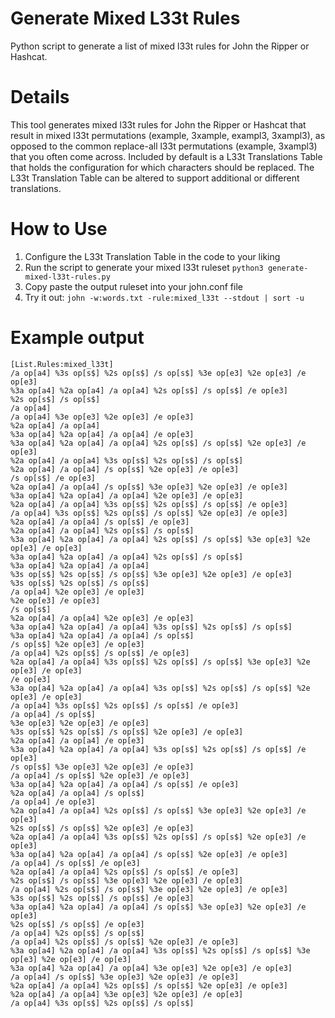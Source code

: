 # Generate Mixed L33t Rules
Python script to generate a list of mixed l33t rules for John the Ripper or Hashcat.

# Details
This tool generates mixed l33t rules for John the Ripper or Hashcat that result in mixed l33t permutations (example, 3xample, exampl3, 3xampl3), as opposed to the common replace-all l33t permutations (example, 3xampl3) that you often come across. Included by default is a L33t Translations Table that holds the configuration for which characters should be replaced. The L33t Translation Table can be altered to support additional or different translations.

# How to Use
1. Configure the L33t Translation Table in the code to your liking
2. Run the script to generate your mixed l33t ruleset `python3 generate-mixed-l33t-rules.py`
3. Copy paste the output ruleset into your john.conf file
4. Try it out: `john -w:words.txt -rule:mixed_l33t --stdout | sort -u`

# Example output
```
[List.Rules:mixed_l33t]
/a op[a4] %3s op[s$] %2s op[s$] /s op[s$] %3e op[e3] %2e op[e3] /e op[e3]
%3a op[a4] %2a op[a4] /a op[a4] %2s op[s$] /s op[s$] /e op[e3]
%2s op[s$] /s op[s$]
/a op[a4]
/a op[a4] %3e op[e3] %2e op[e3] /e op[e3]
%2a op[a4] /a op[a4]
%3a op[a4] %2a op[a4] /a op[a4] /e op[e3]
%3a op[a4] %2a op[a4] /a op[a4] %2s op[s$] /s op[s$] %2e op[e3] /e op[e3]
%2a op[a4] /a op[a4] %3s op[s$] %2s op[s$] /s op[s$]
%2a op[a4] /a op[a4] /s op[s$] %2e op[e3] /e op[e3]
/s op[s$] /e op[e3]
%2a op[a4] /a op[a4] /s op[s$] %3e op[e3] %2e op[e3] /e op[e3]
%3a op[a4] %2a op[a4] /a op[a4] %2e op[e3] /e op[e3]
%2a op[a4] /a op[a4] %3s op[s$] %2s op[s$] /s op[s$] /e op[e3]
/a op[a4] %3s op[s$] %2s op[s$] /s op[s$] %2e op[e3] /e op[e3]
%2a op[a4] /a op[a4] /s op[s$] /e op[e3]
%2a op[a4] /a op[a4] %2s op[s$] /s op[s$]
%3a op[a4] %2a op[a4] /a op[a4] %2s op[s$] /s op[s$] %3e op[e3] %2e op[e3] /e op[e3]
%3a op[a4] %2a op[a4] /a op[a4] %2s op[s$] /s op[s$]
%3a op[a4] %2a op[a4] /a op[a4]
%3s op[s$] %2s op[s$] /s op[s$] %3e op[e3] %2e op[e3] /e op[e3]
%3s op[s$] %2s op[s$] /s op[s$]
/a op[a4] %2e op[e3] /e op[e3]
%2e op[e3] /e op[e3]
/s op[s$]
%2a op[a4] /a op[a4] %2e op[e3] /e op[e3]
%3a op[a4] %2a op[a4] /a op[a4] %3s op[s$] %2s op[s$] /s op[s$]
%3a op[a4] %2a op[a4] /a op[a4] /s op[s$]
/s op[s$] %2e op[e3] /e op[e3]
/a op[a4] %2s op[s$] /s op[s$] /e op[e3]
%2a op[a4] /a op[a4] %3s op[s$] %2s op[s$] /s op[s$] %3e op[e3] %2e op[e3] /e op[e3]
/e op[e3]
%3a op[a4] %2a op[a4] /a op[a4] %3s op[s$] %2s op[s$] /s op[s$] %2e op[e3] /e op[e3]
/a op[a4] %3s op[s$] %2s op[s$] /s op[s$] /e op[e3]
/a op[a4] /s op[s$]
%3e op[e3] %2e op[e3] /e op[e3]
%3s op[s$] %2s op[s$] /s op[s$] %2e op[e3] /e op[e3]
%2a op[a4] /a op[a4] /e op[e3]
%3a op[a4] %2a op[a4] /a op[a4] %3s op[s$] %2s op[s$] /s op[s$] /e op[e3]
/s op[s$] %3e op[e3] %2e op[e3] /e op[e3]
/a op[a4] /s op[s$] %2e op[e3] /e op[e3]
%3a op[a4] %2a op[a4] /a op[a4] /s op[s$] /e op[e3]
%2a op[a4] /a op[a4] /s op[s$]
/a op[a4] /e op[e3]
%2a op[a4] /a op[a4] %2s op[s$] /s op[s$] %3e op[e3] %2e op[e3] /e op[e3]
%2s op[s$] /s op[s$] %2e op[e3] /e op[e3]
%2a op[a4] /a op[a4] %3s op[s$] %2s op[s$] /s op[s$] %2e op[e3] /e op[e3]
%3a op[a4] %2a op[a4] /a op[a4] /s op[s$] %2e op[e3] /e op[e3]
/a op[a4] /s op[s$] /e op[e3]
%2a op[a4] /a op[a4] %2s op[s$] /s op[s$] /e op[e3]
%2s op[s$] /s op[s$] %3e op[e3] %2e op[e3] /e op[e3]
/a op[a4] %2s op[s$] /s op[s$] %3e op[e3] %2e op[e3] /e op[e3]
%3s op[s$] %2s op[s$] /s op[s$] /e op[e3]
%3a op[a4] %2a op[a4] /a op[a4] /s op[s$] %3e op[e3] %2e op[e3] /e op[e3]
%2s op[s$] /s op[s$] /e op[e3]
/a op[a4] %2s op[s$] /s op[s$]
/a op[a4] %2s op[s$] /s op[s$] %2e op[e3] /e op[e3]
%3a op[a4] %2a op[a4] /a op[a4] %3s op[s$] %2s op[s$] /s op[s$] %3e op[e3] %2e op[e3] /e op[e3]
%3a op[a4] %2a op[a4] /a op[a4] %3e op[e3] %2e op[e3] /e op[e3]
/a op[a4] /s op[s$] %3e op[e3] %2e op[e3] /e op[e3]
%2a op[a4] /a op[a4] %2s op[s$] /s op[s$] %2e op[e3] /e op[e3]
%2a op[a4] /a op[a4] %3e op[e3] %2e op[e3] /e op[e3]
/a op[a4] %3s op[s$] %2s op[s$] /s op[s$]
```
